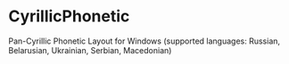 # CyrillicPhonetic
Pan-Cyrillic Phonetic Layout for Windows (supported languages: Russian, Belarusian, Ukrainian, Serbian, Macedonian)
